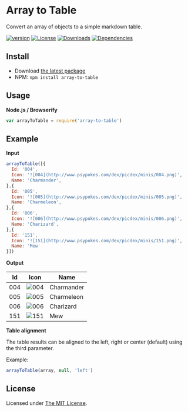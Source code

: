 # Array to Table

Convert an array of objects to a simple markdown table.

[![version][npm-version]][npm-url]
[![License][npm-license]][license-url]
[![Downloads][npm-downloads]][npm-url]
[![Dependencies][david-image]][david-url]

## Install

- Download [the latest package][download]
- NPM: `npm install array-to-table`

## Usage

**Node.js / Browserify**

```js
var arrayToTable = require('array-to-table')
```

## Example

**Input**

```js
arrayToTable([{
  Id: '004',
  Icon: '![004](http://www.psypokes.com/dex/picdex/minis/004.png)',
  Name: 'Charmander',
},{
  Id: '005',
  Icon: '![005](http://www.psypokes.com/dex/picdex/minis/005.png)',
  Name: 'Charmeleon',
},{
  Id: '006',
  Icon: '![006](http://www.psypokes.com/dex/picdex/minis/006.png)',
  Name: 'Charizard',
},{
  Id: '151',
  Icon: '![151](http://www.psypokes.com/dex/picdex/minis/151.png)',
  Name: 'Mew'
}])
```

**Output**

Id | Icon | Name
--- | --- | ---
004 | ![004](http://www.psypokes.com/dex/picdex/minis/004.png) | Charmander
005 | ![005](http://www.psypokes.com/dex/picdex/minis/005.png) | Charmeleon
006 | ![006](http://www.psypokes.com/dex/picdex/minis/006.png) | Charizard
151 | ![151](http://www.psypokes.com/dex/picdex/minis/151.png) | Mew

**Table alignment**

The table results can be aligned to the left, right or center (default) using the third parameter.

Example:

```js
arrayToTable(array, null, 'left')
```

## License

Licensed under [The MIT License](LICENSE).

[license-url]: https://github.com/Nijikokun/array-to-table/blob/master/LICENSE

[travis-url]: https://travis-ci.org/Nijikokun/array-to-table
[travis-image]: https://img.shields.io/travis/Nijikokun/array-to-table.svg?style=flat

[npm-url]: https://www.npmjs.com/package/array-to-table
[npm-license]: https://img.shields.io/npm/l/array-to-table.svg?style=flat
[npm-version]: https://img.shields.io/npm/v/array-to-table.svg?style=flat
[npm-downloads]: https://img.shields.io/npm/dm/array-to-table.svg?style=flat

[codeclimate-url]: https://codeclimate.com/github/Nijikokun/array-to-table
[codeclimate-quality]: https://img.shields.io/codeclimate/github/Nijikokun/array-to-table.svg?style=flat
[codeclimate-coverage]: https://img.shields.io/codeclimate/coverage/github/Nijikokun/array-to-table.svg?style=flat

[david-url]: https://david-dm.org/Nijikokun/array-to-table
[david-image]: https://img.shields.io/david/Nijikokun/array-to-table.svg?style=flat

[download]: https://github.com/Nijikokun/array-to-table/archive/v1.0.1.zip
